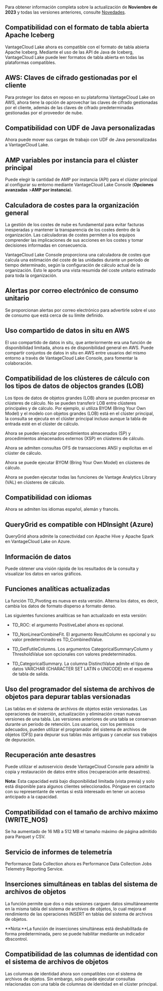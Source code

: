 Para obtener información completa sobre la actualización de **Noviembre de 2023** y todas las versiones anteriores, consulte [Novedades](https://docs.teradata.com/access/sources/dita/topic?dita:mapPath=phg1621910019905.ditamap&dita:ditavalPath=pny1626732985837.ditaval&dita:topicPath=lpz1632246643646.dita).

Compatibilidad con el formato de tabla abierta Apache Iceberg
-------------------------------------------------------------

VantageCloud Lake ahora es compatible con el formato de tabla abierta Apache Iceberg. Mediante el uso de las API de Java de Iceberg, VantageCloud Lake puede leer formatos de tabla abierta en todas las plataformas compatibles.

AWS: Claves de cifrado gestionadas por el cliente
-------------------------------------------------

Para proteger los datos en reposo en su plataforma VantageCloud Lake on AWS, ahora tiene la opción de aprovechar las claves de cifrado gestionadas por el cliente, además de las claves de cifrado predeterminadas gestionadas por el proveedor de nube.

Compatibilidad con UDF de Java personalizadas
---------------------------------------------

Ahora puede mover sus cargas de trabajo con UDF de Java personalizadas a VantageCloud Lake.

AMP variables por instancia para el clúster principal
-----------------------------------------------------

Puede elegir la cantidad de AMP por instancia (API) para el clúster principal al configurar su entorno mediante VantageCloud Lake Console (**Opciones avanzadas** \>**AMP por instancia**).

Calculadora de costes para la organización general
--------------------------------------------------

La gestión de los costes de nube es fundamental para evitar facturas inesperadas y mantener la transparencia de los costes dentro de la organización. Las calculadoras de costes permiten a los equipos comprender las implicaciones de sus acciones en los costes y tomar decisiones informadas en consecuencia.

VantageCloud Lake Console proporciona una calculadora de costes que calcula una estimación del coste de las unidades durante un período de tiempo determinado, según la configuración de cálculo actual de la organización. Esto le aporta una vista resumida del coste unitario estimado para toda la organización.

Alertas por correo electrónico de consumo unitario
--------------------------------------------------

Se proporcionan alertas por correo electrónico para advertirle sobre el uso de consumo que está cerca de su límite definido.

Uso compartido de datos in situ en AWS
--------------------------------------

El uso compartido de datos in situ, que anteriormente era una función de disponibilidad limitada, ahora es de disponibilidad general en AWS. Puede compartir conjuntos de datos in situ en AWS entre usuarios del mismo entorno a través de VantageCloud Lake Console, para fomentar la colaboración.

Compatibilidad de los clústeres de cálculo con los tipos de datos de objectos grandes (LOB)
-------------------------------------------------------------------------------------------

Los tipos de datos de objetos grandes (LOB) ahora se pueden procesar en clústeres de cálculo. No se pueden transferir LOB entre clústeres principales y de cálculo. Por ejemplo, si utiliza BYOM (Bring Your Own Model) y el modelo con objetos grandes (LOB) está en el clúster principal, la consulta se ejecuta en el clúster principal incluso aunque la tabla de entrada esté en el clúster de cálculo.

Ahora se pueden ejecutar procedimientos almacenados (SP) y procedimientos almacenados externos (XSP) en clústeres de cálculo.

Ahora se admiten consultas OFS de transacciones ANSI y explícitas en el clúster de cálculo.

Ahora se puede ejecutar BYOM (Bring Your Own Model) en clústeres de cálculo.

Ahora se pueden ejecutar todas las funciones de Vantage Analytics Library (VAL) en clústeres de cálculo.

Compatibilidad con idiomas
--------------------------

Ahora se admiten los idiomas español, alemán y francés.

QueryGrid es compatible con HDInsight (Azure)
---------------------------------------------

QueryGrid ahora admite la conectividad con Apache Hive y Apache Spark en VantageCloud Lake on Azure.

Información de datos
--------------------

Puede obtener una visión rápida de los resultados de la consulta y visualizar los datos en varios gráficos.

Funciones analíticas actualizadas
---------------------------------

La función TD\_Pivoting es nueva en esta versión. Alterna los datos, es decir, cambia los datos de formato disperso a formato denso.

Las siguientes funciones analíticas se han actualizado en esta versión:

-   TD\_ROC: el argumento PositiveLabel ahora es opcional.

-   TD\_NonLinearCombineFit. El argumento ResultColumn es opcional y su valor predeterminado es TD\_CombinedValue.

-   TD\_GetFutileColumns. Los argumentos CategoricalSummaryColumn y ThresholdValue son opcionales con valores predeterminados.

-   TD\_CategoricalSummary. La columna DistinctValue admite el tipo de datos VARCHAR (CHARACTER SET LATIN o UNICODE) en el esquema de tabla de salida.

Uso del programador del sistema de archivos de objetos para depurar tablas versionadas
--------------------------------------------------------------------------------------

Las tablas en el sistema de archivos de objetos están versionadas. Las operaciones de inserción, actualización y eliminación crean nuevas versiones de una tabla. Las versiones anteriores de una tabla se conservan durante un período de retención. Los usuarios, con los permisos adecuados, pueden utilizar el programador del sistema de archivos de objetos (OFS) para depurar sus tablas más antiguas y cancelar sus trabajos de depuración.

Recuperación ante desastres
---------------------------

Puede utilizar el autoservicio desde VantageCloud Console para admitir la copia y restauración de datos entre sitios (recuperación ante desastres).

**Nota:** Esta capacidad está bajo disponibilidad limitada (vista previa) y solo está disponible para algunos clientes seleccionados. Póngase en contacto con su representante de ventas si está interesado en tener un acceso anticipado a la capacidad.

Compatibilidad con el tamaño de archivo máximo (WRITE\_NOS)
-----------------------------------------------------------

Se ha aumentado de 16 MB a 512 MB el tamaño máximo de página admitido para Parquet y CSV.

Servicio de informes de telemetría
----------------------------------

Performance Data Collection ahora es Performance Data Collection Jobs Telemetry Reporting Service.

Inserciones simultáneas en tablas del sistema de archivos de objetos
--------------------------------------------------------------------

La función permite que dos o más sesiones carguen datos simultáneamente en la misma tabla del sistema de archivos de objetos, lo cual mejora el rendimiento de las operaciones INSERT en tablas del sistema de archivos de objetos.

**Nota:**La función de inserciones simultáneas está deshabilitada de forma predeterminada, pero se puede habilitar mediante un indicador dbscontrol.

Compatibilidad de las columnas de identidad con el sistema de archivos de objetos
---------------------------------------------------------------------------------

Las columnas de identidad ahora son compatibles con el sistema de archivos de objetos. Sin embargo, solo puede ejecutar consultas relacionadas con una tabla de columnas de identidad en el clúster principal.
